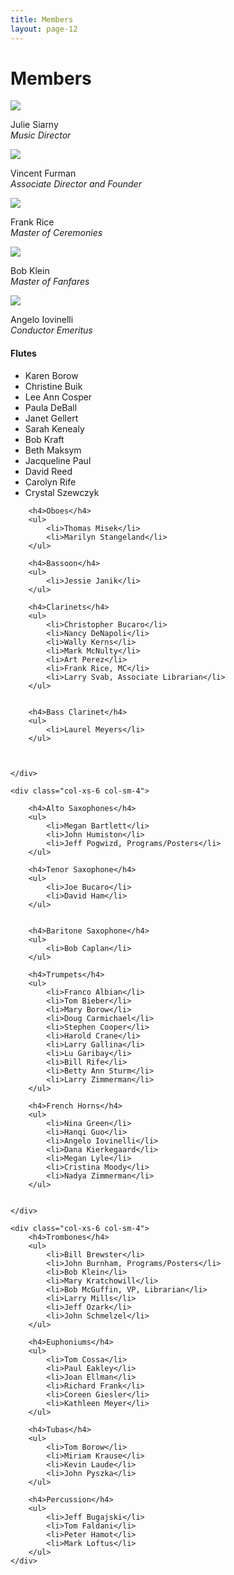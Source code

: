 ```yaml
---
title: Members
layout: page-12
---
```


# Members
<div id="members">
<div class="row">
    <div class="col-xs-6 col-md-4">
        <img src="images/julie.jpg" class="img-responsive"/>
        <p>Julie Siarny<br />
        <em>Music Director</em></p>
    </div>
    <div class="col-xs-6 col-md-4">
        <img src="images/vince.jpg" class="img-responsive"/>
        <p>Vincent Furman<br />
        <em>Associate Director and Founder</em></p>
    </div>
    <div class="col-xs-6 col-md-4">
        <img src="images/frank.jpg" class="img-responsive"/>
        <p>Frank Rice<br />
        <em>Master of Ceremonies</em></p>
    </div>
    <div class="col-xs-6 col-md-4">
        <img src="images/bob_klein.jpg" class="img-responsive"/>
        <p>Bob Klein<br />
        <em>Master of Fanfares</em></p>
    </div>
    <div class="col-xs-6 col-md-4">
        <img src="images/angie.jpg" class="img-responsive"/>
        <p>Angelo Iovinelli<br />
        <em>Conductor Emeritus</em></p>
    </div>
</div>

<div class="row">
    <div class="col-xs-6 col-sm-4">
        <h4>Flutes</h4>
        <ul>
            <li>Karen Borow</li>
            <li>Christine Buik</li>
            <li>Lee Ann Cosper</li>
            <li>Paula DeBall</li>
            <li>Janet Gellert</li>
            <li>Sarah Kenealy</li>
            <li>Bob Kraft</li>
            <li>Beth Maksym</li>
            <li>Jacqueline Paul</li>
            <li>David Reed</li>
            <li>Carolyn Rife</li>
            <li>Crystal Szewczyk</li>
        </ul>

        <h4>Oboes</h4>
        <ul>
            <li>Thomas Misek</li>
            <li>Marilyn Stangeland</li>
        </ul>

        <h4>Bassoon</h4>
        <ul>
            <li>Jessie Janik</li>
        </ul>

        <h4>Clarinets</h4>
        <ul>
            <li>Christopher Bucaro</li>
            <li>Nancy DeNapoli</li>
            <li>Wally Kerns</li>
            <li>Mark McNulty</li>
            <li>Art Perez</li>
            <li>Frank Rice, MC</li>
            <li>Larry Svab, Associate Librarian</li>
        </ul>


        <h4>Bass Clarinet</h4>
        <ul>
            <li>Laurel Meyers</li>
        </ul>



    </div>

    <div class="col-xs-6 col-sm-4">

        <h4>Alto Saxophones</h4>
        <ul>
            <li>Megan Bartlett</li>
            <li>John Humiston</li>
            <li>Jeff Pogwizd, Programs/Posters</li>
        </ul>

        <h4>Tenor Saxophone</h4>
        <ul>
            <li>Joe Bucaro</li>
            <li>David Ham</li>
        </ul>


        <h4>Baritone Saxophone</h4>
        <ul>
            <li>Bob Caplan</li>
        </ul>

        <h4>Trumpets</h4>
        <ul>
            <li>Franco Albian</li>
            <li>Tom Bieber</li>
            <li>Mary Borow</li>
            <li>Doug Carmichael</li>
            <li>Stephen Cooper</li>
            <li>Harold Crane</li>
            <li>Larry Gallina</li>
            <li>Lu Garibay</li>
            <li>Bill Rife</li>
            <li>Betty Ann Sturm</li>
            <li>Larry Zimmerman</li>
        </ul>

        <h4>French Horns</h4>
        <ul>
            <li>Nina Green</li>
            <li>Hanqi Guo</li>
            <li>Angelo Iovinelli</li>
            <li>Dana Kierkegaard</li>
            <li>Megan Lyle</li>
            <li>Cristina Moody</li>
            <li>Nadya Zimmerman</li>
        </ul>


    </div>

    <div class="col-xs-6 col-sm-4">
        <h4>Trombones</h4>
        <ul>
            <li>Bill Brewster</li>
            <li>John Burnham, Programs/Posters</li>
            <li>Bob Klein</li>
            <li>Mary Kratchowill</li>
            <li>Bob McGuffin, VP, Librarian</li>
            <li>Larry Mills</li>
            <li>Jeff Ozark</li>
            <li>John Schmelzel</li>
        </ul>		

        <h4>Euphoniums</h4>
        <ul>
            <li>Tom Cossa</li>
            <li>Paul Eakley</li>
            <li>Joan Ellman</li>
            <li>Richard Frank</li>
            <li>Coreen Giesler</li>
            <li>Kathleen Meyer</li>
        </ul>

        <h4>Tubas</h4>
        <ul>
            <li>Tom Borow</li>
            <li>Miriam Krause</li>
            <li>Kevin Laude</li>
            <li>John Pyszka</li>
        </ul>

        <h4>Percussion</h4>
        <ul>
            <li>Jeff Bugajski</li>
            <li>Tom Faldani</li>
            <li>Peter Hamot</li>
            <li>Mark Loftus</li>
        </ul>
    </div>
</div>
</div>
